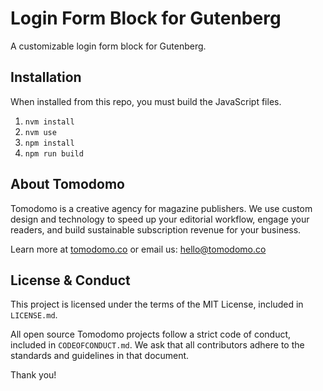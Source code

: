 # Login Form Block for Gutenberg

A customizable login form block for Gutenberg.

## Installation

When installed from this repo, you must build the JavaScript files.

1. `nvm install`
2. `nvm use`
3. `npm install`
4. `npm run build`

## About Tomodomo

Tomodomo is a creative agency for magazine publishers. We use custom design and technology to speed up your editorial workflow, engage your readers, and build sustainable subscription revenue for your business.

Learn more at [tomodomo.co](https://tomodomo.co) or email us: [hello@tomodomo.co](mailto:hello@tomodomo.co)

## License & Conduct

This project is licensed under the terms of the MIT License, included in `LICENSE.md`.

All open source Tomodomo projects follow a strict code of conduct, included in `CODEOFCONDUCT.md`. We ask that all contributors adhere to the standards and guidelines in that document.

Thank you!
